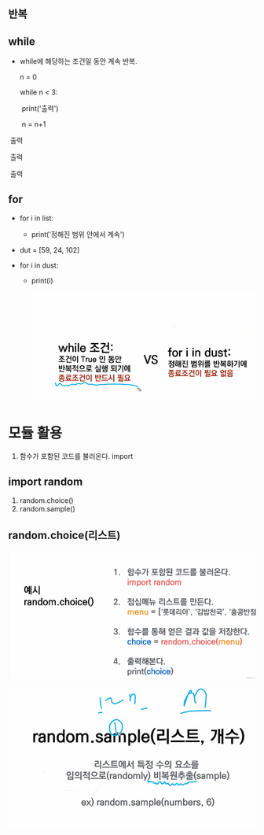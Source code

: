 ## 반복

## while

- while에 해당하는 조건일 동안 계속 반복.

  n = 0

  while n < 3:

  ​	print('출력')

  ​	n = n+1

​	출력

​	출력

​	출력



## for

- for i in list:

  - print('정해진 범위 안에서 계속')

- dut = [59, 24, 102]

- for i in dust:

  - print(i)

    ![image-20220114124508421](python.assets/image-20220114124508421.png)

# 모듈 활용

1. 함수가 포함된 코드를 불러온다. import



## import random

1) random.choice()
2) random.sample()



## random.choice(리스트)

![image-20220114130256923](python.assets/image-20220114130256923.png)

![image-20220114131022284](python.assets/image-20220114131022284.png)